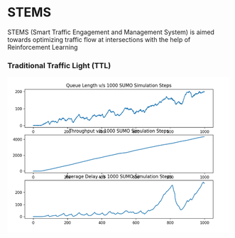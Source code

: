 # STEMS
STEMS (Smart Traffic Engagement and Management System) is aimed towards optimizing traffic flow at intersections with the help of Reinforcement Learning

### Traditional Traffic Light (TTL)
<img src="TTL performance.PNG" alt="TTL performance" width="500" height="350"/>
